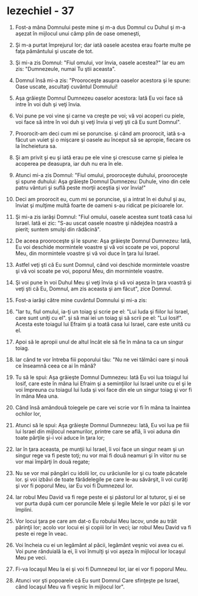 # Iezechiel - 37

1. Fost-a mâna Domnului peste mine şi m-a dus Domnul cu Duhul şi m-a aşezat în mijlocul unui câmp plin de oase omeneşti, 

2. Şi m-a purtat împrejurul lor; dar iată oasele acestea erau foarte multe pe faţa pământului şi uscate de tot. 

3. Şi mi-a zis Domnul: "Fiul omului, vor învia, oasele acestea?" Iar eu am zis: "Dumnezeule, numai Tu ştii aceasta". 

4. Domnul însă mi-a zis: "Prooroceşte asupra oaselor acestora şi le spune: Oase uscate, ascultaţi cuvântul Domnului! 

5. Aşa grăieşte Domnul Dumnezeu oaselor acestora: Iată Eu voi face să intre în voi duh şi veţi învia. 

6. Voi pune pe voi vine şi carne va creşte pe voi; vă voi acoperi cu piele, voi face să intre în voi duh şi veţi învia şi veţi şti că Eu sunt Domnul". 

7. Proorocit-am deci cum mi se poruncise. şi când am proorocit, iată s-a făcut un vuiet şi o mişcare şi oasele au început să se apropie, fiecare os la încheietura sa. 

8. Şi am privit şi eu şi iată erau pe ele vine şi crescuse carne şi pielea le acoperea pe deasupra, iar duh nu era în ele. 

9. Atunci mi-a zis Domnul: "Fiul omului, prooroceşte duhului, prooroceşte şi spune duhului: Aşa grăieşte Domnul Dumnezeu: Duhule, vino din cele patru vânturi şi suflă peste morţii aceştia şi vor învia!" 

10. Deci am proorocit eu, cum mi se poruncise, şi a intrat în ei duhul şi au, înviat şi mulţime multă foarte de oameni s-au ridicat pe picioarele lor. 

11. Şi mi-a zis iarăşi Domnul: "Fiul omului, oasele acestea sunt toată casa lui Israel. Iată ei zic: "S-au uscat oasele noastre şi nădejdea noastră a pierit; suntem smulşi din rădăcină". 

12. De aceea prooroceşte şi le spune: Aşa grăieşte Domnul Dumnezeu: Iată, Eu voi deschide mormintele voastre şi vă voi scoate pe voi, poporul Meu, din mormintele voastre şi vă voi duce în ţara lui Israel. 

13. Astfel veţi şti că Eu sunt Domnul, când voi deschide mormintele voastre şi vă voi scoate pe voi, poporul Meu, din mormintele voastre. 

14. Şi voi pune în voi Duhul Meu şi veţi învia şi vă voi aşeza în ţara voastră şi veţi şti că Eu, Domnul, am zis aceasta şi am făcut", zice Domnul. 

15. Fost-a iarăşi către mine cuvântul Domnului şi mi-a zis: 

16. "Iar tu, fiul omului, ia-ţi un toiag şi scrie pe el: "Lui Iuda şi fiilor lui Israel, care sunt uniţi cu el". şi să mai iei un toiag şi să scrii pe el: "Lui Iosif". Acesta este toiagul lui Efraim şi a toată casa lui Israel, care este unită cu el. 

17. Apoi să le apropii unul de altul încât ele să fie în mâna ta ca un singur toiag. 

18. Iar când te vor întreba fiii poporului tău: "Nu ne vei tălmăci oare şi nouă ce înseamnă ceea ce ai în mână? 

19. Tu să le spui: Aşa grăieşte Domnul Dumnezeu: Iată Eu voi lua toiagul lui Iosif, care este în mâna lui Efraim şi a seminţiilor lui Israel unite cu el şi le voi împreuna cu toiagul lui Iuda şi voi face din ele un singur toiag şi vor fi în mâna Mea una. 

20. Când însă amândouă toiegele pe care vei scrie vor fi în mâna ta înaintea ochilor lor, 

21. Atunci să le spui: Aşa grăieşte Domnul Dumnezeu: Iată, Eu voi lua pe fiii lui Israel din mijlocul neamurilor, printre care se află, îi voi aduna din toate părţile şi-i voi aduce în ţara lor; 

22. Iar în ţara aceasta, pe munţii lui Israel, îi voi face un singur neam şi un singur rege va fi peste toţi; nu vor mai fi două neamuri şi în viitor nu se vor mai împărţi în două regate; 

23. Nu se vor mai pângări cu idolii lor, cu urâciunile lor şi cu toate păcatele lor. şi voi izbăvi de toate fărădelegile pe care le-au săvârşit, îi voi curăţi şi vor fi poporul Meu, iar Eu voi fi Dumnezeul lor. 

24. Iar robul Meu David va fi rege peste ei şi păstorul lor al tuturor, şi ei se vor purta după cum cer poruncile Mele şi legile Mele le vor păzi şi le vor împlini. 

25. Vor locui ţara pe care am dat-o Eu robului Meu Iacov, unde au trăit părinţii lor; acolo vor locui ei şi copiii lor în veci; iar robul Meu David va fi peste ei rege în veac. 

26. Voi încheia cu ei un legământ al păcii, legământ veşnic voi avea cu ei. Voi pune rânduială la ei, îi voi înmulţi şi voi aşeza în mijlocul lor locaşul Meu pe veci. 

27. Fi-va locaşul Meu la ei şi voi fi Dumnezeul lor, iar ei vor fi poporul Meu. 

28. Atunci vor şti popoarele că Eu sunt Domnul Care sfinţeşte pe Israel, când locaşul Meu va fi veşnic în mijlocul lor". 

